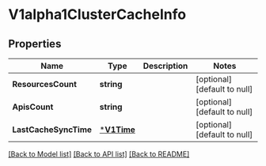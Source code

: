 # V1alpha1ClusterCacheInfo

## Properties
Name | Type | Description | Notes
------------ | ------------- | ------------- | -------------
**ResourcesCount** | **string** |  | [optional] [default to null]
**ApisCount** | **string** |  | [optional] [default to null]
**LastCacheSyncTime** | [***V1Time**](v1Time.md) |  | [optional] [default to null]

[[Back to Model list]](../README.md#documentation-for-models) [[Back to API list]](../README.md#documentation-for-api-endpoints) [[Back to README]](../README.md)


